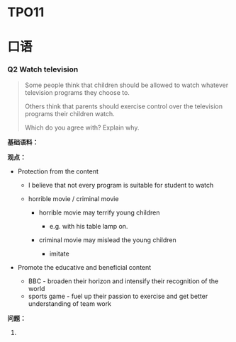 # TPO11

# 口语

### Q2 Watch television

> Some people think that children should be allowed to watch whatever television programs they choose to. 
>
> Others think that parents should exercise control over the television programs their children watch. 
>
> Which do you agree with? Explain why.

**基础语料：**



**观点：**

- Protection from the content

  - I believe that not every program is suitable for student to watch

  - horrible movie / criminal movie

    - horrible movie may terrify young children 
      - e.g. with his table lamp on.

    - criminal movie may mislead the young children
      - imitate

- Promote the educative and beneficial content 

  - BBC - broaden their horizon and intensify their recognition of the world
  - sports game - fuel up their passion to exercise and get better understanding of team work

**问题：**

1. 